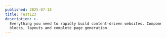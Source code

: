 ```yaml
---
published: 2025-07-18
title: Test123
description: >-
  Everything you need to rapidly build content-driven websites. Components,
  blocks, layouts and complete page generation.
---
```

